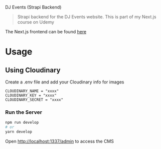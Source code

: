 DJ Events (Strapi Backend)

> Strapi backend for the DJ Events website. This is part of my Next.js course on Udemy

The Next.js frontend can be found [here](https://github.com/yannickLega/nextDjEvents)

# Usage

## Using Cloudinary

Create a .env file and add your Cloudinary info for images

```
CLOUDINARY_NAME = "xxxx"
CLOUDINARY_KEY = "xxxx"
CLOUDINARY_SECRET = "xxxx"
```

### Run the Server

```bash
npm run develop
# or
yarn develop
```

Open [http://localhost:1337/admin](http://localhost:1337/admin) to access the CMS
